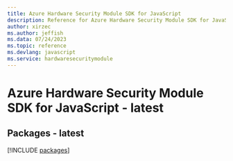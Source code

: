 ```yaml
---
title: Azure Hardware Security Module SDK for JavaScript
description: Reference for Azure Hardware Security Module SDK for JavaScript
author: xirzec
ms.author: jeffish
ms.data: 07/24/2023
ms.topic: reference
ms.devlang: javascript
ms.service: hardwaresecuritymodule
---
```

# Azure Hardware Security Module SDK for JavaScript - latest
## Packages - latest
[!INCLUDE [packages](hardware-security-module-index.md)]